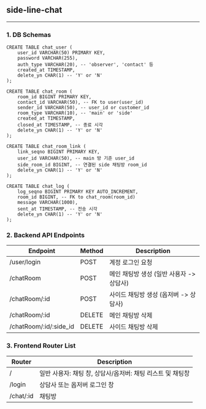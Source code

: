 ## side-line-chat

--- 

### 1. DB Schemas
```h2
CREATE TABLE chat_user (
    user_id VARCHAR(50) PRIMARY KEY,
    password VARCHAR(255),
    auth_type VARCHAR(20), -- 'observer', 'contact' 등
    created_at TIMESTAMP,
    delete_yn CHAR(1) -- 'Y' or 'N'
);

CREATE TABLE chat_room (
    room_id BIGINT PRIMARY KEY,
    contact_id VARCHAR(50), -- FK to user(user_id)
    sender_id VARCHAR(50), -- user_id or customer_id
    room_type VARCHAR(10), -- 'main' or 'side'
    created_at TIMESTAMP,
    closed_at TIMESTAMP, -- 종료 시각
    delete_yn CHAR(1) -- 'Y' or 'N'
);

CREATE TABLE chat_room_link (
    link_seqno BIGINT PRIMARY KEY, 
    user_id VARCHAR(50), -- main 방 기준 user_id
    side_room_id BIGINT, -- 연결된 side 채팅방 room_id
    delete_yn CHAR(1) -- 'Y' or 'N'
);

CREATE TABLE chat_log (
    log_seqno BIGINT PRIMARY KEY AUTO_INCREMENT,
    room_id BIGINT, -- FK to chat_room(room_id)
    message VARCHAR(1000),
    sent_at TIMESTAMP, -- 전송 시각
    delete_yn CHAR(1) -- 'Y' or 'N'
);
```


### 2. Backend API Endpoints

| Endpoint           | Method | Description              |
|--------------------|--------|--------------------------|
| /user/login        | POST   | 계정 로그인 요청                |
| /chatRoom              | POST   | 메인 채팅방 생성 (일반 사용자 -> 상담사) |
| /chatRoom/:id          | POST   | 사이드 채팅방 생성 (옵저버 -> 상담사)  |
| /chatRoom/:id          | DELETE | 메인 채팅방 삭제                |
| /chatRoom/:id/:side_id | DELETE | 사이드 채팅방 삭제               |


### 3. Frontend Router List

Router | Description
---|---
/ | 일반 사용자: 채팅 창, 상담사/옵저버: 채팅 리스트 및 채팅창
/login|상담사 또는 옵저버 로그인 창
/chat/:id | 채팅방

